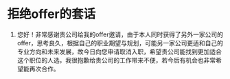 # 拒绝offer的套话



1. 您好！非常感谢贵公司给我的offer邀请，由于本人同时获得了另外一家公司的offer，思考良久，根据自己的职业期望与规划，可能另一家公司更适和自己的专业方向和未来发展，故今日向您申请取消入职，希望贵公司能找到更加适合这个职位的人选，我很抱歉给贵公司的工作带来不便，若今后有机会也非常希望能再次合作。

    